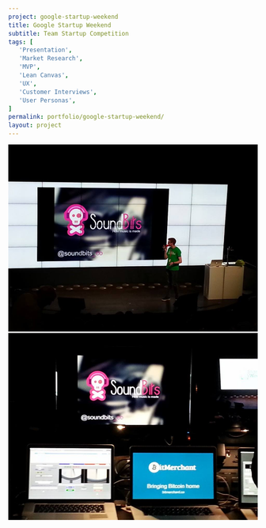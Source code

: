 ```yaml
---
project: google-startup-weekend
title: Google Startup Weekend
subtitle: Team Startup Competition
tags: [
   'Presentation',
   'Market Research',
   'MVP',
   'Lean Canvas',
   'UX',
   'Customer Interviews',
   'User Personas',
]
permalink: portfolio/google-startup-weekend/
layout: project
---
```

<div class="image-group">
  <img src="/assets/images/portfolio/google/me-on-stage.jpg" class="img-col-1"/>
</div>
<div class="image-group">
  <img src="/assets/images/portfolio/google/soundbits.jpg" class="img-col-1"/>
</div>
